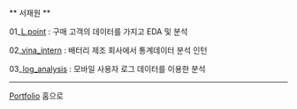 ** 서재원 **

01_[L.point][lpoint] : 구매 고객의 데이터를 가지고 EDA 및 분석

[lpoint]: https://github.com/meucham11/Python3/tree/master/Project/lpoint

02_[vina_intern][vina] : 배터리 제조 회사에서 통계데이터 분석 인턴

[vina]:https://github.com/meucham11/Python3/tree/master/Project/vinatech

03_[log_analysis][log] : 모바일 사용자 로그 데이터를 이용한 분석

[log]:https://github.com/meucham11/Python3/tree/master/Project/log_analysis




----
[Portfolio][p] 홈으로

[p]:https://github.com/meucham11/Portfolio
